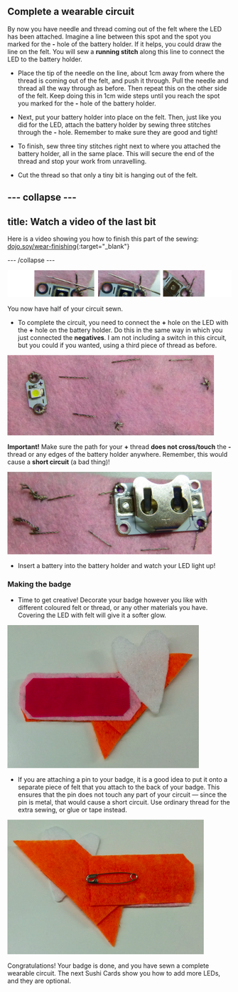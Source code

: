## Complete a wearable circuit

By now you have needle and thread coming out of the felt where the LED has been attached. Imagine a line between this spot and the spot you marked for the **-** hole of the battery holder. If it helps, you could draw the line on the felt. You will sew a **running stitch** along this line to connect the LED to the battery holder. 

+ Place the tip of the needle on the line, about 1cm away from where the thread is coming out of the felt, and push it through. Pull the needle and thread all the way through as before. Then repeat this on the other side of the felt. Keep doing this in 1cm wide steps until you reach the spot you marked for the **-** hole of the battery holder.

+ Next, put your battery holder into place on the felt. Then, just like you did for the LED, attach the battery holder by sewing three stitches through the **-** hole. Remember to make sure they are good and tight!

+ To finish, sew three tiny stitches right next to where you attached the battery holder, all in the same place. This will secure the end of the thread and stop your work from unravelling.

+ Cut the thread so that only a tiny bit is hanging out of the felt. 
  
--- collapse ---
---
title: Watch a video of the last bit
---

Here is a video showing you how to finish this part of the sewing: [dojo.soy/wear-finishing](http://dojo.soy/wear-finishing){:target="_blank"} 

--- /collapse ---

 ![](images/tiny_stitches_triple_80_650.png)

You now have half of your circuit sewn. 

+ To complete the circuit, you need to connect the **+** hole on the LED with the **+** hole on the battery holder. Do this in the same way in which you just connected the **negatives**. I am not including a switch in this circuit, but you could if you wanted, using a third piece of thread as before.

![](images/sewing_complete_front.png)

  **Important!** Make sure the path for your **+** thread **does not cross/touch** the **-** thread or any edges of the battery holder anywhere. Remember, this would cause a **short circuit** (a bad thing)!

![](images/sewing_complete_back.png)
 
+ Insert a battery into the battery holder and watch your LED light up!

### Making the badge

+ Time to get creative! Decorate your badge however you like with different coloured felt or thread, or any other materials you have. Covering the LED with felt will give it a softer glow.

![](images/badge_front.png) 

+ If you are attaching a pin to your badge, it is a good idea to put it onto a separate piece of felt that you attach to the back of your badge. This ensures that the pin does not touch any part of your circuit — since the pin is metal, that would cause a short circuit. Use ordinary thread for the extra sewing, or glue or tape instead. 

![](images/badge_back.png) 
 
Congratulations! Your badge is done, and you have sewn a complete wearable circuit. The next Sushi Cards show you how to add more LEDs, and they are optional.
